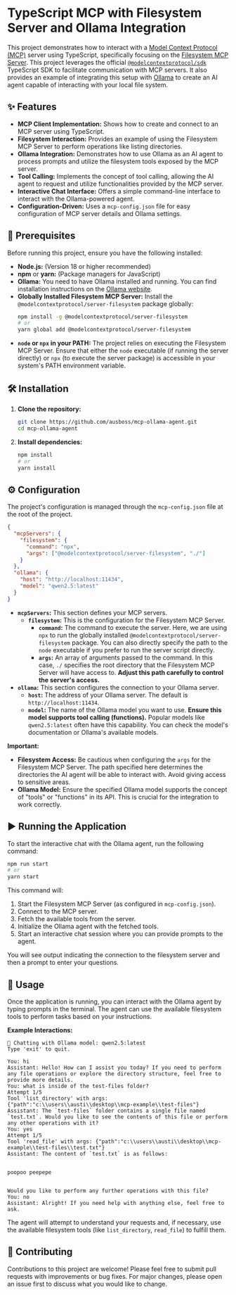# TypeScript MCP with Filesystem Server and Ollama Integration

This project demonstrates how to interact with a [Model Context Protocol (MCP)](https://modelcontextprotocol.org/) server using TypeScript, specifically focusing on the [Filesystem MCP Server](https://www.npmjs.com/package/@modelcontextprotocol/server-filesystem). This project leverages the official [`@modelcontextprotocol/sdk`](https://www.npmjs.com/package/@modelcontextprotocol/sdk) TypeScript SDK to facilitate communication with MCP servers. It also provides an example of integrating this setup with [Ollama](https://ollama.com/) to create an AI agent capable of interacting with your local file system.

## ✨ Features

- **MCP Client Implementation:** Shows how to create and connect to an MCP server using TypeScript.
- **Filesystem Interaction:** Provides an example of using the Filesystem MCP Server to perform operations like listing directories.
- **Ollama Integration:** Demonstrates how to use Ollama as an AI agent to process prompts and utilize the filesystem tools exposed by the MCP server.
- **Tool Calling:** Implements the concept of tool calling, allowing the AI agent to request and utilize functionalities provided by the MCP server.
- **Interactive Chat Interface:** Offers a simple command-line interface to interact with the Ollama-powered agent.
- **Configuration-Driven:** Uses a `mcp-config.json` file for easy configuration of MCP server details and Ollama settings.

## 🚀 Prerequisites

Before running this project, ensure you have the following installed:

- **Node.js:** (Version 18 or higher recommended)
- **npm** or **yarn:** (Package managers for JavaScript)
- **Ollama:** You need to have Ollama installed and running. You can find installation instructions on the [Ollama website](https://ollama.com/).
- **Globally Installed Filesystem MCP Server:** Install the `@modelcontextprotocol/server-filesystem` package globally:
  ```bash
  npm install -g @modelcontextprotocol/server-filesystem
  # or
  yarn global add @modelcontextprotocol/server-filesystem
  ```
- **`node` or `npx` in your PATH:** The project relies on executing the Filesystem MCP Server. Ensure that either the `node` executable (if running the server directly) or `npx` (to execute the server package) is accessible in your system's PATH environment variable.

## 🛠️ Installation

1. **Clone the repository:**
   ```bash
   git clone https://github.com/ausboss/mcp-ollama-agent.git
   cd mcp-ollama-agent
   ```
2. **Install dependencies:**
   ```bash
   npm install
   # or
   yarn install
   ```

## ⚙️ Configuration

The project's configuration is managed through the `mcp-config.json` file at the root of the project.

```json
{
  "mcpServers": {
    "filesystem": {
      "command": "npx",
      "args": ["@modelcontextprotocol/server-filesystem", "./"]
    }
  },
  "ollama": {
    "host": "http://localhost:11434",
    "model": "qwen2.5:latest"
  }
}
```

- **`mcpServers`:** This section defines your MCP servers.
  - **`filesystem`:** This is the configuration for the Filesystem MCP Server.
    - **`command`:** The command to execute the server. Here, we are using `npx` to run the globally installed `@modelcontextprotocol/server-filesystem` package. You can also directly specify the path to the `node` executable if you prefer to run the server script directly.
    - **`args`:** An array of arguments passed to the command. In this case, `./` specifies the root directory that the Filesystem MCP Server will have access to. **Adjust this path carefully to control the server's access.**
- **`ollama`:** This section configures the connection to your Ollama server.
  - **`host`:** The address of your Ollama server. The default is `http://localhost:11434`.
  - **`model`:** The name of the Ollama model you want to use. **Ensure this model supports tool calling (functions).** Popular models like `qwen2.5:latest` often have this capability. You can check the model's documentation or Ollama's available models.

**Important:**

- **Filesystem Access:** Be cautious when configuring the `args` for the Filesystem MCP Server. The path specified here determines the directories the AI agent will be able to interact with. Avoid giving access to sensitive areas.
- **Ollama Model:** Ensure the specified Ollama model supports the concept of "tools" or "functions" in its API. This is crucial for the integration to work correctly.

## ▶️ Running the Application

To start the interactive chat with the Ollama agent, run the following command:

```bash
npm run start
# or
yarn start
```

This command will:

1. Start the Filesystem MCP Server (as configured in `mcp-config.json`).
2. Connect to the MCP server.
3. Fetch the available tools from the server.
4. Initialize the Ollama agent with the fetched tools.
5. Start an interactive chat session where you can provide prompts to the agent.

You will see output indicating the connection to the filesystem server and then a prompt to enter your questions.

## 💬 Usage

Once the application is running, you can interact with the Ollama agent by typing prompts in the terminal. The agent can use the available filesystem tools to perform tasks based on your instructions.

**Example Interactions:**

```
🚀 Chatting with Ollama model: qwen2.5:latest
Type 'exit' to quit.

You: hi
Assistant: Hello! How can I assist you today? If you need to perform any file operations or explore the directory structure, feel free to provide more details.
You: what is inside of the test-files folder?
Attempt 1/5
Tool 'list_directory' with args: {"path":"c:\\users\\austi\\desktop\\mcp-example\\test-files"}
Assistant: The `test-files` folder contains a single file named `test.txt`. Would you like to see the contents of this file or perform any other operations with it?
You: yes
Attempt 1/5
Tool 'read_file' with args: {"path":"c:\\users\\austi\\desktop\\mcp-example\\test-files\\test.txt"}
Assistant: The content of `test.txt` is as follows:


poopoo peepepe


Would you like to perform any further operations with this file?
You: no
Assistant: Alright! If you need help with anything else, feel free to ask.
```

The agent will attempt to understand your requests and, if necessary, use the available filesystem tools (like `list_directory`, `read_file`) to fulfill them.

## 🤝 Contributing

Contributions to this project are welcome! Please feel free to submit pull requests with improvements or bug fixes. For major changes, please open an issue first to discuss what you would like to change.
